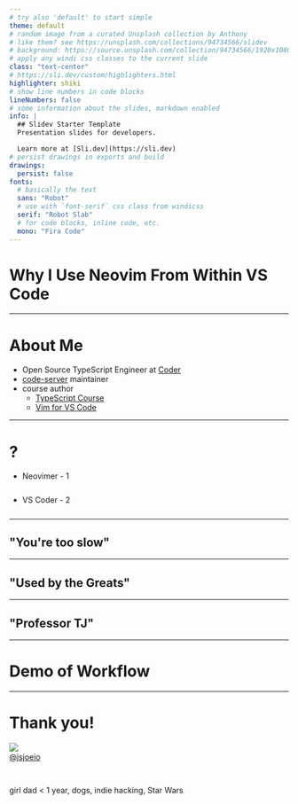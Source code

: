 ```yaml
---
# try also 'default' to start simple
theme: default
# random image from a curated Unsplash collection by Anthony
# like them? see https://unsplash.com/collections/94734566/slidev
# background: https://source.unsplash.com/collection/94734566/1920x1080
# apply any windi css classes to the current slide
class: "text-center"
# https://sli.dev/custom/highlighters.html
highlighter: shiki
# show line numbers in code blocks
lineNumbers: false
# some information about the slides, markdown enabled
info: |
  ## Slidev Starter Template
  Presentation slides for developers.

  Learn more at [Sli.dev](https://sli.dev)
# persist drawings in exports and build
drawings:
  persist: false
fonts:
  # basically the text
  sans: "Robot"
  # use with `font-serif` css class from windicss
  serif: "Robot Slab"
  # for code blocks, inline code, etc.
  mono: "Fira Code"
---
```


# Why I Use Neovim From Within VS Code

---

# About Me

<v-clicks>

- Open Source TypeScript Engineer at [Coder](https://coder.com)
- [code-server](https://github.com/coder/code-server) maintainer
- course author
  - [TypeScript Course](https://typescriptcourse.com)
  - [Vim for VS Code](https://vimforvscode.com)

</v-clicks>

---

# ?

<v-clicks>

- Neovimer - 1

- VS Coder - 2

</v-clicks>

<!--
Let met start with a question. Who's been taught how to navigate a large codebase?
Not necessarily TypeScript or React but any codebase.
Anyone?
Anyone endorsed by others for this skill on LinkedIn?
Yeah, me neither
-->

---

## "You're too slow"

<!--
WordPress story
 -->

---

## "Used by the Greats"

<!--
Ryan florence story
 -->

---

## "Professor TJ"

<!--
TJ story
 -->

---

# Demo of Workflow

<!--
Here's what we're going to do.
1. Find an open source repo
2. Find an issue that's been solved
3. Use it as a way to learn how to navigate the codebase

After this, do live searching on GitHub.
Clone and go through steps.

-->

---

# Thank you!

<img src="https://avatars.githubusercontent.com/u/3806031?v=4" class="h-35 mb-2 rounded-full mx-auto" />

[@jsjoeio](https://twitter.com/jsjoeio)

<br />

girl dad &lt; 1 year, dogs, indie hacking, Star Wars

<style>
  p {
    margin-top: 1px;
    margin-bottom: 1.6rem;
  }
</style>

<!--
Thank you so much for your attention today!

If you want to connect, I'm on Twitter @jsjoeio

Or if you want to come say hi after the talks, here's a list of good topic starters/things i'm into

Thanks again!
 -->
